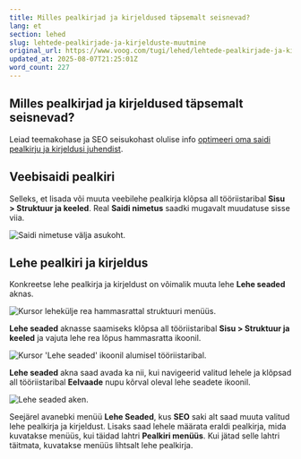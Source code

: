 ```yaml
---
title: Milles pealkirjad ja kirjeldused täpsemalt seisnevad?
lang: et
section: lehed
slug: lehtede-pealkirjade-ja-kirjelduste-muutmine
original_url: https://www.voog.com/tugi/lehed/lehtede-pealkirjade-ja-kirjelduste-muutmine
updated_at: 2025-08-07T21:25:01Z
word_count: 227
---
```

## Milles pealkirjad ja kirjeldused täpsemalt seisnevad?

Leiad teemakohase ja SEO seisukohast olulise info [optimeeri oma saidi pealkirju ja kirjeldusi juhendist](/tugi/seo/pealkirjad-ja-kirjeldused).

## **Veebisaidi pealkiri**

Selleks, et lisada või muuta veebilehe pealkirja klõpsa all tööriistaribal **Sisu > Struktuur ja keeled**. Real **Saidi nimetus** saadki mugavalt muudatuse sisse viia.

![Saidi nimetuse välja asukoht.](https://media.voog.com/0000/0036/2183/photos/Lehed_ja_struktuurid3-1_block.png "Saidi nimetuse välja asukoht.")

## **Lehe pealkiri ja kirjeldus**

Konkreetse lehe pealkirja ja kirjeldust on võimalik muuta lehe **Lehe seaded** aknas.

![Kursor lehekülje rea hammasrattal struktuuri menüüs.](https://media.voog.com/0000/0036/2183/photos/Lehed_ja_struktuurid3-2_block.png "Kursor lehekülje rea hammasrattal struktuuri menüüs.")

**Lehe seaded** aknasse saamiseks klõpsa all tööriistaribal **Sisu > Struktuur ja keeled** ja vajuta lehe rea lõpus hammasratta ikoonil.

![Kursor 'Lehe seaded' ikoonil alumisel tööriistaribal.](https://media.voog.com/0000/0036/2183/photos/Lehed_ja_struktuur3-3_block.png "Kursor 'Lehe seaded' ikoonil alumisel tööriistaribal.")

**Lehe seaded** akna saad avada ka nii, kui navigeerid valitud lehele ja klõpsad all tööriistaribal **Eelvaade** nupu kõrval oleval lehe seadete ikoonil.

![Lehe seaded aken.](https://media.voog.com/0000/0036/2183/photos/Lehed_ja_struktuurid3-4_block.png "Lehe seaded aken.")

Seejärel avanebki menüü **Lehe Seaded**, kus **SEO** saki alt saad muuta valitud lehe pealkirja ja kirjeldust. Lisaks saad lehele määrata eraldi pealkirja, mida kuvatakse menüüs, kui täidad lahtri **Pealkiri menüüs**. Kui jätad selle lahtri täitmata, kuvatakse menüüs lihtsalt lehe pealkirja.
